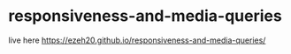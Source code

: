 # responsiveness-and-media-queries

live here  https://ezeh20.github.io/responsiveness-and-media-queries/
